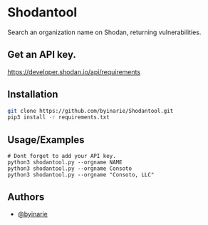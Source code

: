 # Shodantool

Search an organization name on Shodan, returning vulnerabilities.

## Get an API key.

https://developer.shodan.io/api/requirements

## Installation

```bash
git clone https://github.com/byinarie/Shodantool.git
pip3 install -r requirements.txt
```

## Usage/Examples

```
# Dont forget to add your API key.
python3 shodantool.py --orgname NAME 
python3 shodantool.py --orgname Consoto
python3 shodantool.py --orgname "Consoto, LLC"
```


## Authors

- [@byinarie](https://www.github.com/byinarie)
